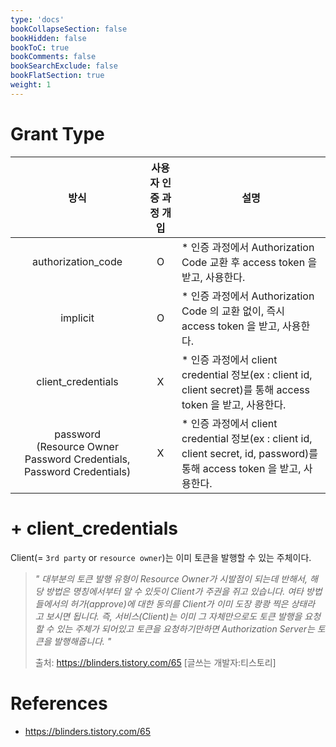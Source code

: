 ```yaml
---
type: 'docs'
bookCollapseSection: false
bookHidden: false
bookToC: true
bookComments: false
bookSearchExclude: false
bookFlatSection: true
weight: 1
---
```


# Grant Type

|방식|사용자 인증 과정 개입|설명|
|:-:|:-:|-|
|authorization_code|O|* 인증 과정에서 Authorization Code 교환 후 access token 을 받고, 사용한다.|
|implicit|O|* 인증 과정에서 Authorization Code 의 교환 없이, 즉시 access token 을 받고, 사용한다.|
|client_credentials|X|* 인증 과정에서 client credential 정보(ex : client id, client secret)를 통해 access token 을 받고, 사용한다.|
|password <br> (Resource Owner Password Credentials, Password Credentials)|X|* 인증 과정에서 client credential 정보(ex : client id, client secret, id, password)를 통해 access token 을 받고, 사용한다.|

# + client_credentials

Client(= `3rd party` or `resource owner`)는 이미 토큰을 발행할 수 있는 주체이다.

> *" 대부분의 토큰 발행 유형이 Resource Owner가 시발점이 되는데 반해서, 해당 방법은 명칭에서부터 알 수 있듯이 Client가 주권을 쥐고 있습니다. 여타 방법들에서의 허가(approve)에 대한 동의를 Client가 이미 도장 쾅쾅 찍은 상태라고 보시면 됩니다. 즉, 서비스(Client)는 이미 그 자체만으로도 토큰 발행을 요청할 수 있는 주체가 되어있고 토큰을 요청하기만하면 Authorization Server는 토큰을 발행해줍니다. "*
> 
> 출처: https://blinders.tistory.com/65 [글쓰는 개발자:티스토리]

# References
* https://blinders.tistory.com/65